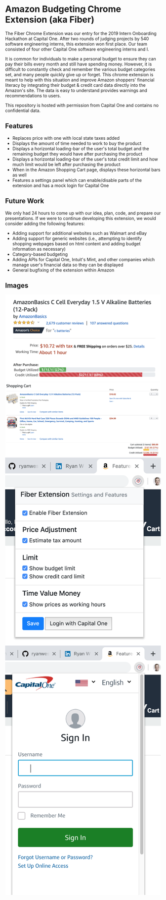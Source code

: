 # Amazon Budgeting Chrome Extension (aka Fiber)

The Fiber Chrome Extension was our entry for the 2019 Intern Onboarding Hackathon at Capital One. After two rounds of judging projects by 540 software engineering interns, this extension won first place. Our team consisted of four other Capital One software engineering interns and I.

It is common for individuals to make a personal budget to ensure they can pay their bills every month and still have spending money. However, it is difficult to constantly check and remember the various budget categories set, and many people quickly give up or forget. This chrome extension is meant to help with this situation and improve Amazon shoppers' financial literacy by integrating their budget & credit card data directly into the Amazon's site. The data is easy to understand provides warnings and recommendations to users.

This repository is hosted with permission from Capital One and contains no confidential data.

## Features

- Replaces price with one with local state taxes added
- Displays the amount of time needed to work to buy the product
- Displays a horizontal loading-bar of the user's total budget and the remaining budget they would have after purchasing the product
- Displays a horizontal loading-bar of the user's total credit limit and how much limit would be left after purchasing the product
- When in the Amazon Shopping Cart page, displays these horizontal bars as well
- Features a settings panel which can enable/disable parts of the extension and has a mock login for Capital One

## Future Work

We only had 24 hours to come up with our idea, plan, code, and prepare our presentations. If we were to continue developing this extension, we would consider adding the following features:
- Adding support for additional websites such as Walmart and eBay
- Adding support for generic websites (i.e., attempting to identify shopping webpages based on html content and adding budget information as necessary)
- Category-based budgeting
- Adding APIs for Capital One, Intuit's Mint, and other companies which manage user's financial data so they can be displayed
- General bugfixing of the extension within Amazon

## Images

![Product page screenshot](screenshots/product.png)
![Cart page screenshot](screenshots/cart.png)
![Settings popup screenshot](screenshots/settings.png)
![Capital One login screenshot](screenshots/login.png)

